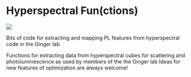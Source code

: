 # Hyperspectral Fun(ctions)

![](https://user-images.githubusercontent.com/48839468/225807150-e8c61e85-125e-48fc-911f-9c11dcd4bbd5.png)

Bits of code for extracting and mapping PL features from hyperspectral code in the Ginger lab

Functions for extracting data from hyperspectral cubes for scattering and photoluminescence as used by members of the the Ginger lab 
Ideas for new features of optimization are always welcome!
